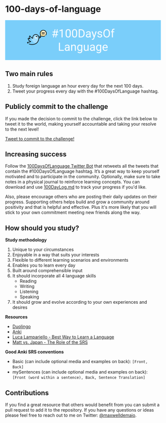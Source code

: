 # 100-days-of-language

![ReadMeLangBanner](./static/LangBanner.png)

## Two main rules

1. Study foreign language an hour every day for the next 100 days.
2. Tweet your progress every day with the #100DaysOfLanguage hashtag.

## Publicly commit to the challenge

If you made the decision to commit to the challenge, click the link below to tweet it to the world, making yourself accountable and taking your resolve to the next level!

[Tweet to commit to the challenge!](https://twitter.com/intent/tweet?text=I%27m%20publicly%20committing%20to%20the%20100DaysOfLanguage%20Challenge%20starting%20today!%20Learn%20more%20and%20join%20me!%20Hey%20@maxwelldemaio&url=https://github.com/maxwelldemaio/100-days-of-language&hashtags=100DaysOfLanguage)

## Increasing success

Follow the [100DaysOfLanguage Twitter Bot](https://twitter.com/thelangbot) that retweets all the tweets that contain the #100DaysOfLanguage hashtag. It’s a great way to keep yourself motivated and to participate in the community. Optionally, make sure to take notes in a physical journal to reinforce learning concepts. You can download and use [100DayLog.md](./100DayLog.md) to track your progress if you'd like.

Also, please encourage others who are posting their daily updates on their progress. Supporting others helps build and grow a community around positivity and that is helpful and effective. Plus it's more likely that you will stick to your own commitment meeting new friends along the way.

## How should you study?

**Study methodology**
1. Unique to your circumstances
2. Enjoyable in a way that suits your interests
3. Flexible to different learning scenarios and environments
4. Enables you to learn every day
5. Built around comprehensible input
6. It should incorporate all 4 language skills
    - Reading
    - Writing
    - Listening
    - Speaking
7. It should grow and evolve according to your own experiences and desires

**Resources**
- [Duolingo](https://www.duolingo.com)
- [Anki](https://ankiweb.net/)
- [Luca Lampariello - Best Way to Learn a Language](https://www.youtube.com/watch?v=SDLlhUv519k)
- [Matt vs. Japan - The Role of the SRS](https://www.youtube.com/watch?v=wrBFhsnBQ2k)

**Good Anki SRS conventions**
- Basic (can include optional media and examples on back): `[Front, Back]`
- mySentences (can include optional media and examples on back): `[Front (word within a sentence), Back, Sentence Translation]`

## Contributions

If you find a great resource that others would benefit from you can submit a pull request to add it to the repository. If you have any questions or ideas please feel free to reach out to me on Twitter: [@maxwelldemaio](https://twitter.com/maxwelldemaio).
